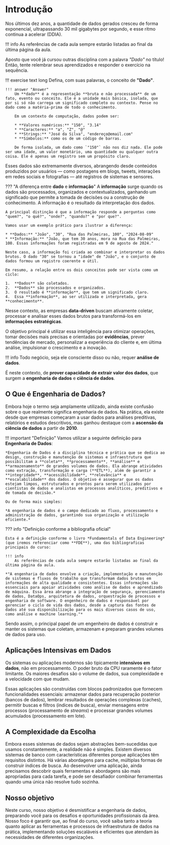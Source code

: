 # Introdução

Nos últimos dez anos, a quantidade de dados gerados cresceu de forma exponencial, ultrapassando 30 mil gigabytes por segundo, e esse ritmo continua a acelerar (DDIA).

!!! info
    As referências de cada aula sempre estarão listadas ao final da última página da aula.

Aposto que você já cursou outras disciplina com a palavra *"Dado"* no título! Então, tente relembrar seus aprendizados e responder o exercício na sequência.

!!! exercise text long
    Defina, com suas palavras, o conceito de **"Dado"**.

    !!! answer "Answer"
        Um **dado** é a representação **bruta e não processada** de um fato, evento ou conceito. Ele é a unidade mais básica, isolada, que por si só não carrega um significado completo ou contexto. Pense no dado como a matéria-prima de todo o conhecimento.

        Em um contexto de computação, dados podem ser:

        * **Valores numéricos:** "150", "3.14"
        * **Caracteres:** "a", "Z", "@"
        * **Strings:** "José da Silva", "endereço@email.com"
        * **Símbolos:** como os de um código de barras.

        De forma isolada, um dado como `"150"` não nos diz nada. Ele pode ser uma idade, um valor monetário, uma quantidade ou qualquer outra coisa. Ele é apenas um registro sem um propósito claro.


Esses dados são extremamente diversos, abrangendo desde conteúdos produzidos por usuários — como postagens em blogs, tweets, interações em redes sociais e fotografias — até registros de sistemas e sensores.

??? "A diferença entre **dado** e **informação**"
    A **informação** surge quando os dados são processados, organizados e contextualizados, ganhando um significado que permite a tomada de decisões ou a construção de conhecimento. A informação é o resultado da interpretação dos dados.

    A principal distinção é que a informação responde a perguntas como "quem?", "o quê?", "onde?", "quando?" e "por que?".

    Vamos usar um exemplo prático para ilustrar a diferença:

    * **Dados:** "João", "30", "Rua das Palmeiras, 100", "2024-08-09"
    * **Informação:** "João, que tem 30 anos, mora na Rua das Palmeiras, 100. Essas informações foram registradas em 9 de agosto de 2024."

    Neste caso, a informação foi criada ao combinar e interpretar os dados brutos. O dado "30" se tornou a "idade" de "João", e o conjunto de dados formou um registro coerente e útil.

    Em resumo, a relação entre os dois conceitos pode ser vista como um ciclo:

    1.  **Dados** são coletados.
    2.  **Dados** são processados e organizados.
    3.  O resultado é **informação**, que tem um significado claro.
    4.  Essa **informação**, ao ser utilizada e interpretada, gera **conhecimento**.

Nesse contexto, as empresas **data-driven** buscam ativamente coletar, processar e analisar esses dados brutos para transformá-los em **informações estratégicas**.

O objetivo principal é utilizar essa inteligência para otimizar operações, tomar decisões mais precisas e orientadas por **evidências**, prever tendências de mercado, personalizar a experiência do cliente e, em última análise, impulsionar o crescimento e a inovação.

!!! info
    Todo negócio, seja ele consciente disso ou não, requer **análise de dados**.

É neste contexto, de **prover capacidade de extrair valor dos dados**, que surgem a **engenharia de dados** e **ciência de dados**.

## O Que é Engenharia de Dados?

Embora hoje o termo seja amplamente utilizado, ainda existe confusão sobre o que realmente significa engenharia de dados. Na prática, ela existe desde que empresas começaram a usar dados para análises preditivas, relatórios e estudos descritivos, mas ganhou destaque com a **ascensão da ciência de dados** a partir de **2010**.

!!! important "Definição"
    Vamos utilizar a seguinte definição para **Engenharia de Dados**:

    *Engenharia de Dados é a disciplina técnica e prática que se dedica ao design, construção e manutenção de sistemas e infraestrutura que possibilitam a **coleta**, **processamento**, **análise** e **armazenamento** de grandes volumes de dados. Ela abrange atividades como extração, transformação e carga (**ETL**), além de garantir a **integridade**, **acessibilidade**, **relevância** e **escalabilidade** dos dados. O objetivo é assegurar que os dados estejam limpos, estruturados e prontos para serem utilizados por cientistas de dados e analistas em processos analíticos, preditivos e de tomada de decisão.*

    Ou de forma mais simples:

    *A engenharia de dados é o campo dedicado ao fluxo, processamento e administração de dados, garantindo sua organização e utilização eficiente.*

??? info "Definição conforme a bibliografia oficial"

    Esta é a definição conforme o livro *Fundamentals of Data Engineering* (que iremos referenciar como **FDE**), uma das bibliograficas principais do curso:

    !!! info
        As referências de cada aula sempre estarão listadas ao final da última página da aula.

    *"A engenharia de dados envolve a criação, implementação e manutenção de sistemas e fluxos de trabalho que transformam dados brutos em informações de alta qualidade e consistentes. Essas informações são essenciais para apoiar atividades como análise de dados e aprendizado de máquina. Essa área abrange a integração de segurança, gerenciamento de dados, DataOps, arquitetura de dados, orquestração de processos e engenharia de software. O engenheiro de dados é responsável por gerenciar o ciclo de vida dos dados, desde a captura das fontes de dados até sua disponibilização para os mais diversos casos de uso, como análise e machine learning."*

Sendo assim, o principal papel de um engenheiro de dados é construir e manter os sistemas que coletam, armazenam e preparam grandes volumes de dados para uso.
<!-- Pense em como construímos aplicações hoje: elas geralmente são intensivas em dados, não em processamento. Os maiores desafios não são a força bruta do processador, mas sim a quantidade e a complexidade dos dados, além da velocidade com que eles mudam. -->

## Aplicações Intensivas em Dados

Os sistemas ou aplicações modernos são tipicamente **intensivos em dados**, não em processamento. O poder bruto da CPU raramente é o fator limitante. Os maiores desafios são o volume de dados, sua complexidade e a velocidade com que mudam.

Essas aplicações são construídas com blocos padronizados que fornecem funcionalidades essenciais: armazenar dados para recuperação posterior (bancos de dados), lembrar resultados de operações complexas (caches), permitir buscas e filtros (índices de busca), enviar mensagens entre processos (processamento de *streams*) e processar grandes volumes acumulados (processamento em lote).

## A Complexidade da Escolha

Embora esses sistemas de dados sejam abstrações bem-sucedidas que usamos constantemente, a realidade não é simples. Existem diversos sistemas de banco com características diferentes porque aplicações têm requisitos distintos. Há várias abordagens para cache, múltiplas formas de construir índices de busca. Ao desenvolver uma aplicação, ainda precisamos descobrir quais ferramentas e abordagens são mais apropriadas para cada tarefa, e pode ser desafiador combinar ferramentas quando uma única não resolve tudo sozinha.

## Nosso objetivo

Neste curso, nosso objetivo é desmistificar a engenharia de dados, preparando você para os desafios e oportunidades profissionais da área. Nosso foco é garantir que, ao final do curso, você saiba tanto a teoria quanto aplicar as ferramentas e processos de infraestrutura de dados na prática, implementando soluções escaláveis e eficientes que atendam às necessidades de diferentes organizações.
